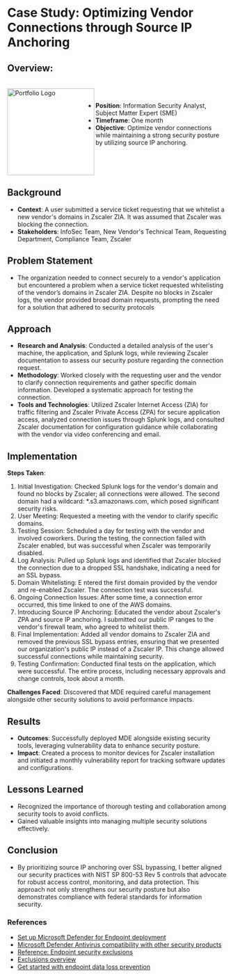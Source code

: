 # Case Study:  Optimizing Vendor Connections through Source IP Anchoring

## Overview:
</br>

<img align="left" alt="Portfolio Logo" width="200px" src="https://encrypted-tbn0.gstatic.com/images?q=tbn:ANd9GcQyMk6xX2_L1CvEBpw6xu1ipeeYuMHeE8R6jg&s" />
</br>

- **Position**:  Information Security Analyst, Subject Matter Expert (SME)  
- **Timeframe**:  One month  
- **Objective**:  Optimize vendor connections while maintaining a strong security posture by utilizing source IP anchoring. 
</br>
</br>
</br>


## Background
- **Context**:  A user submitted a service ticket requesting that we whitelist a new vendor's domains in Zscaler ZIA.  It was assumed that Zscaler was blocking the connection.  
- **Stakeholders**:  InfoSec Team, New Vendor's Technical Team, Requesting Department, Compliance Team, Zscaler

## Problem Statement
- The organization needed to connect securely to a vendor's application but encountered a problem when a service ticket requested whitelisting of the vendor’s domains in Zscaler ZIA.  Despite no blocks in Zscaler logs, the vendor provided broad domain requests, prompting the need for a solution that adhered to security protocols

## Approach
- **Research and Analysis**:  Conducted a detailed analysis of the user's machine, the application, and Splunk logs, while reviewing Zscaler documentation to assess our security posture regarding the connection request.
- **Methodology**:  Worked closely with the requesting user and the vendor to clarify connection requirements and gather specific domain information.  Developed a systematic approach for testing the connection.  
- **Tools and Technologies**:  Utilized Zscaler Internet Access (ZIA) for traffic filtering and Zscaler Private Access (ZPA) for secure application access, analyzed connection issues through Splunk logs, and consulted Zscaler documentation for configuration guidance while collaborating with the vendor via video conferencing and email.

## Implementation
**Steps Taken**:
1. Initial Investigation:  Checked Splunk logs for the vendor's domain and found no blocks by Zscaler; all connections were allowed. The second domain had a wildcard: *.s3.amazonaws.com, which posed significant security risks.
2. User Meeting:  Requested a meeting with the vendor to clarify specific domains.
3. Testing Session:  Scheduled a day for testing with the vendor and involved coworkers.  During the testing, the connection failed with Zscaler enabled, but was successful when Zscaler was temporarily disabled.
4. Log Analysis:  Pulled up Splunk logs and identified that Zscaler blocked the connection due to a dropped SSL handshake, indicating a need for an SSL bypass.
5. Domain Whitelisting: E ntered the first domain provided by the vendor and re-enabled Zscaler.  The connection test was successful.
6. Ongoing Connection Issues:  After some time, a connection error occurred, this time linked to one of the AWS domains.
7. Introducing Source IP Anchoring:  Educated the vendor about Zscaler's ZPA and source IP anchoring.  I submitted our public IP ranges to the vendor's firewall team, who agreed to whitelist them.
8. Final Implementation:  Added all vendor domains to Zscaler ZIA and removed the previous SSL bypass entries, ensuring that we presented our organization's public IP instead of a Zscaler IP.  This change allowed successful connections while maintaining security.
9. Testing Confirmation:  Conducted final tests on the application, which were successful.  The entire process, including necessary approvals and change controls, took about a month.












**Challenges Faced**:  Discovered that MDE required careful management alongside other security solutions to avoid performance impacts.  

## Results
- **Outcomes**:  Successfully deployed MDE alongside existing security tools, leveraging vulnerability data to enhance security posture.  
- **Impact**:  Created a process to monitor devices for Zscaler installation and initiated a monthly vulnerability report for tracking software updates and configurations.  

## Lessons Learned
- Recognized the importance of thorough testing and collaboration among security tools to avoid conflicts.  
- Gained valuable insights into managing multiple security solutions effectively.  

## Conclusion
- By prioritizing source IP anchoring over SSL bypassing, I better aligned our security practices with NIST SP 800-53 Rev 5 controls that advocate for robust access control, monitoring, and data protection.  This approach not only strengthens our security posture but also demonstrates compliance with federal standards for information security.

### References
- [Set up Microsoft Defender for Endpoint deployment](https://learn.microsoft.com/en-us/defender-endpoint/production-deployment)
- [Microsoft Defender Antivirus compatibility with other security products](https://learn.microsoft.com/en-us/defender-endpoint/microsoft-defender-antivirus-compatibility)
- [Reference: Endpoint security exclusions](https://help.tanium.com/bundle/ug_client_cloud/page/client/security_exclusions.html)
- [Exclusions overview](https://learn.microsoft.com/en-us/defender-endpoint/navigate-defender-endpoint-antivirus-exclusions)
- [Get started with endpoint data loss prevention](https://learn.microsoft.com/en-us/purview/endpoint-dlp-getting-started)
